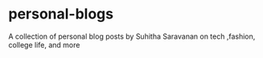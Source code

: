 # personal-blogs
A collection of personal blog posts by Suhitha Saravanan on tech ,fashion, college life, and more

